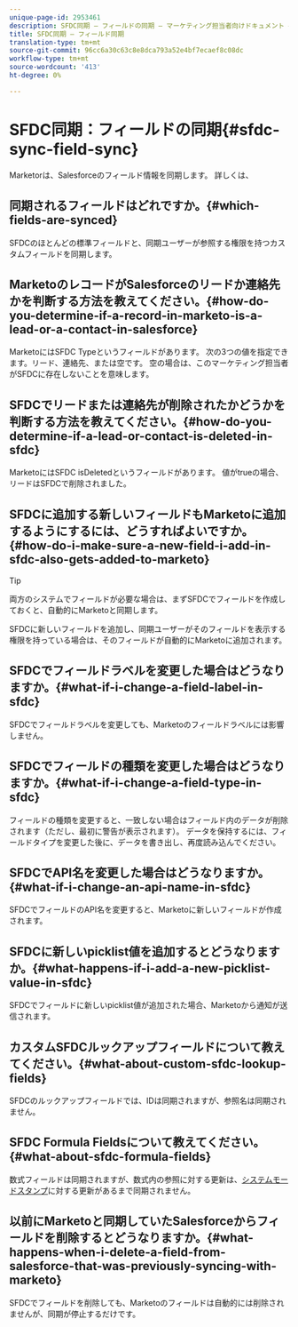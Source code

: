 ```yaml
---
unique-page-id: 2953461
description: SFDC同期 — フィールドの同期 — マーケティング担当者向けドキュメント — 製品ドキュメント
title: SFDC同期 — フィールド同期
translation-type: tm+mt
source-git-commit: 96cc6a30c63c8e8dca793a52e4bf7ecaef8c08dc
workflow-type: tm+mt
source-wordcount: '413'
ht-degree: 0%

---
```



# SFDC同期：フィールドの同期{#sfdc-sync-field-sync}

Marketorは、Salesforceのフィールド情報を同期します。 詳しくは、

## 同期されるフィールドはどれですか。{#which-fields-are-synced}

SFDCのほとんどの標準フィールドと、同期ユーザーが参照する権限を持つカスタムフィールドを同期します。

## MarketoのレコードがSalesforceのリードか連絡先かを判断する方法を教えてください。{#how-do-you-determine-if-a-record-in-marketo-is-a-lead-or-a-contact-in-salesforce}

MarketoにはSFDC Typeというフィールドがあります。 次の3つの値を指定できます。リード、連絡先、または空です。 空の場合は、このマーケティング担当者がSFDCに存在しないことを意味します。

## SFDCでリードまたは連絡先が削除されたかどうかを判断する方法を教えてください。{#how-do-you-determine-if-a-lead-or-contact-is-deleted-in-sfdc}

MarketoにはSFDC isDeletedというフィールドがあります。 値がtrueの場合、リードはSFDCで削除されました。

## SFDCに追加する新しいフィールドもMarketoに追加するようにするには、どうすればよいですか。{#how-do-i-make-sure-a-new-field-i-add-in-sfdc-also-gets-added-to-marketo}

>[!TIP]
>
>両方のシステムでフィールドが必要な場合は、まずSFDCでフィールドを作成しておくと、自動的にMarketoと同期します。

SFDCに新しいフィールドを追加し、同期ユーザーがそのフィールドを表示する権限を持っている場合は、そのフィールドが自動的にMarketoに追加されます。

## SFDCでフィールドラベルを変更した場合はどうなりますか。{#what-if-i-change-a-field-label-in-sfdc}

SFDCでフィールドラベルを変更しても、Marketoのフィールドラベルには影響しません。

## SFDCでフィールドの種類を変更した場合はどうなりますか。{#what-if-i-change-a-field-type-in-sfdc}

フィールドの種類を変更すると、一致しない場合はフィールド内のデータが削除されます（ただし、最初に警告が表示されます）。 データを保持するには、フィールドタイプを変更した後に、データを書き出し、再度読み込んでください。

## SFDCでAPI名を変更した場合はどうなりますか。{#what-if-i-change-an-api-name-in-sfdc}

SFDCでフィールドのAPI名を変更すると、Marketoに新しいフィールドが作成されます。

## SFDCに新しいpicklist値を追加するとどうなりますか。{#what-happens-if-i-add-a-new-picklist-value-in-sfdc}

SFDCでフィールドに新しいpicklist値が追加された場合、Marketoから通知が送信されます。

## カスタムSFDCルックアップフィールドについて教えてください。{#what-about-custom-sfdc-lookup-fields}

SFDCのルックアップフィールドでは、IDは同期されますが、参照名は同期されません。

## SFDC Formula Fieldsについて教えてください。{#what-about-sfdc-formula-fields}

数式フィールドは同期されますが、数式内の参照に対する更新は、[システムモードスタンプ](https://help.salesforce.com/apex/HTViewSolution?id=000193203&amp;language=en_US)に対する更新があるまで同期されません。

## 以前にMarketoと同期していたSalesforceからフィールドを削除するとどうなりますか。{#what-happens-when-i-delete-a-field-from-salesforce-that-was-previously-syncing-with-marketo}

SFDCでフィールドを削除しても、Marketoのフィールドは自動的には削除されませんが、同期が停止するだけです。
